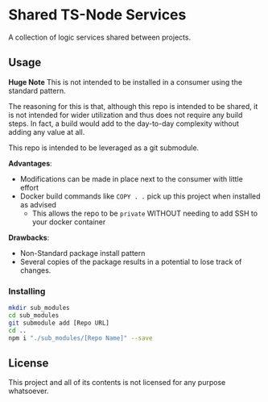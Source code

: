 # Shared TS-Node Services

A collection of logic services shared between projects.

## Usage

**Huge Note** This is not intended to be installed in a consumer using the standard pattern.

The reasoning for this is that, although this repo is intended to be shared, it is not intended for wider utilization
and thus does not require any build steps. In fact, a build would add to the day-to-day complexity without adding any
value at all.

This repo is intended to be leveraged as a git submodule.

**Advantages**:
- Modifications can be made in place next to the consumer with little effort
- Docker build commands like `COPY . .` pick up this project when installed as advised
  - This allows the repo to be `private` WITHOUT needing to add SSH to your docker container

**Drawbacks**:
- Non-Standard package install pattern
- Several copies of the package results in a potential to lose track of changes.

### Installing

```bash
mkdir sub_modules
cd sub_modules
git submodule add [Repo URL]
cd ..
npm i "./sub_modules/[Repo Name]" --save
```

## License
This project and all of its contents is not licensed for any purpose whatsoever.
